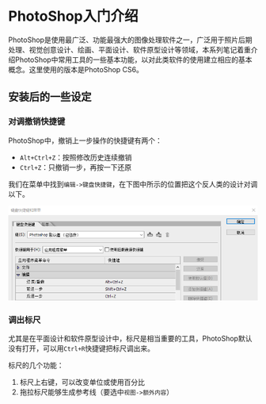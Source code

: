 # PhotoShop入门介绍

PhotoShop是使用最广泛、功能最强大的图像处理软件之一，广泛用于照片后期处理、视觉创意设计、绘画、平面设计、软件原型设计等领域，本系列笔记着重介绍PhotoShop中常用工具的一些基本功能，以对此类软件的使用建立相应的基本概念。这里使用的版本是PhotoShop CS6。

## 安装后的一些设定

### 对调撤销快捷键

PhotoShop中，撤销上一步操作的快捷键有两个：

* `Alt+Ctrl+Z`：按照修改历史连续撤销
* `Ctrl+Z`：只撤销一步，再按一下还原

我们在菜单中找到`编辑->键盘快捷键`，在下图中所示的位置把这个反人类的设计对调以下。

![](res/1.png)

### 调出标尺

尤其是在平面设计和软件原型设计中，标尺是相当重要的工具，PhotoShop默认没有打开，可以用`Ctrl+R`快捷键把标尺调出来。

标尺的几个功能：

1. 标尺上右键，可以改变单位或使用百分比
2. 拖拉标尺能够生成参考线（要选中`视图->额外内容`）
